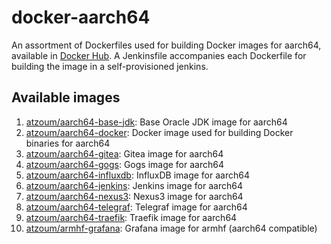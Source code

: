 # docker-aarch64
An assortment of Dockerfiles used for building Docker images for aarch64, available in [Docker Hub](https://hub.docker.com/r/atzoum/). A Jenkinsfile accompanies each Dockerfile for building the image in a self-provisioned jenkins.

## Available images

1. [atzoum/aarch64-base-jdk](aarch64-base-jdk/Dockerfile): Base Oracle JDK image for aarch64
2. [atzoum/aarch64-docker](aarch64-docker/Dockerfile): Docker image used for building Docker binaries for aarch64
3. [atzoum/aarch64-gitea](aarch64-gitea/Dockerfile): Gitea image for aarch64
4. [atzoum/aarch64-gogs](aarch64-gogs/Dockerfile): Gogs image for aarch64 
5. [atzoum/aarch64-influxdb](aarch64-influxdb/Dockerfile): InfluxDB image for aarch64
6. [atzoum/aarch64-jenkins](aarch64-jenkins/Dockerfile): Jenkins image for aarch64
7. [atzoum/aarch64-nexus3](aarch64-nexus3/Dockerfile): Nexus3 image for aarch64
8. [atzoum/aarch64-telegraf](aarch64-telegraf/Dockerfile): Telegraf image for aarch64
9. [atzoum/aarch64-traefik](aarch64-traefik/Dockerfile): Traefik image for aarch64
10. [atzoum/armhf-grafana](armhf-grafana/Dockerfile): Grafana image for armhf (aarch64 compatible)
